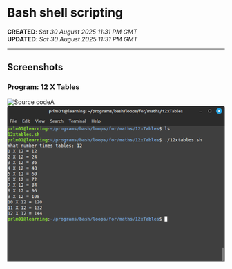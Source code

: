 #  Bash shell scripting  

**CREATED**: *Sat 30 August 2025 11:31 PM GMT*  
**UPDATED**: *Sat 30 August 2025 11:31 PM GMT*  

-----

## Screenshots  

### Program: 12 X Tables  

![Source codeA](12xTables11.png "Source codeB")  
![Output](12xTables2.png "Output")
